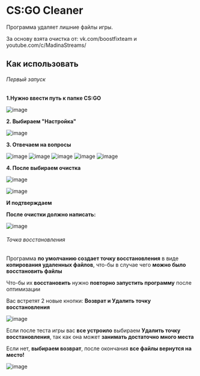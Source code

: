# CS:GO Cleaner
Программа удаляет лишние файлы игры.

За основу взята очистка от: vk.com/boostfixteam и youtube.com/c/MadinaStreams/
## Как использовать
###### Первый запуск
**1.Нужно ввести путь к папке CS:GO**
 
![image](https://user-images.githubusercontent.com/49199507/157939673-3e078dac-be37-44bb-a2da-ff926da0d3ad.png)


**2. Выбираем "Настройка"**

![image](https://user-images.githubusercontent.com/49199507/157939920-608a33a8-7a75-4e49-9a33-60d146bf024f.png)


**3. Отвечаем на вопросы**

![image](https://user-images.githubusercontent.com/49199507/157940255-60407146-bbdf-467a-a427-63e30a9f3649.png)
![image](https://user-images.githubusercontent.com/49199507/157940437-d90d21c7-ea56-42da-96f5-37280bf47a2d.png)
![image](https://user-images.githubusercontent.com/49199507/157940612-2bf548a2-524e-4766-9e89-0d1dc4ce2eb0.png)
![image](https://user-images.githubusercontent.com/49199507/157940822-fea38eeb-a4b2-4828-90a5-51d80aeba939.png)
![image](https://user-images.githubusercontent.com/49199507/157941016-dc138633-c0d1-4512-a165-eb7984640929.png)

**4. После выбираем очистка**

![image](https://user-images.githubusercontent.com/49199507/157941744-86024e3c-52f0-4122-a0ba-e4cc397579cf.png)

![image](https://user-images.githubusercontent.com/49199507/157942310-ab9ca766-ad6b-4662-889a-510d5c0907e9.png)

**И подтверждаем**

**После очистки должно написать:**

![image](https://user-images.githubusercontent.com/49199507/157942745-ad7f34ab-b8c0-4dc7-b59a-6adc8f1239c4.png)

###### Точка восстановления
Программа **по умолчанию создает точку восстановления** в виде **копирования удаленных файлов**, что-бы в случае чего **можно было восстановить файлы**

Что-бы их **восстановить** нужно **повторно запустить программу** после оптимизации

Вас встретят 2 новые кнопки: **Возврат и Удалить точку восстановления**

![image](https://user-images.githubusercontent.com/49199507/157943135-f7e58c18-bb1c-41d5-a51a-0c2be8cb669d.png)

Если после теста игры вас **все устроило** выбираем **Удалить точку восстановления**, так как она может **занимать достаточно много места**

Если нет, **выбираем возврат**, после окончания **все файлы вернутся на место!**

![image](https://user-images.githubusercontent.com/49199507/157943491-ece5315d-b4ef-4dcf-bc44-0d3b88a993f9.png)



